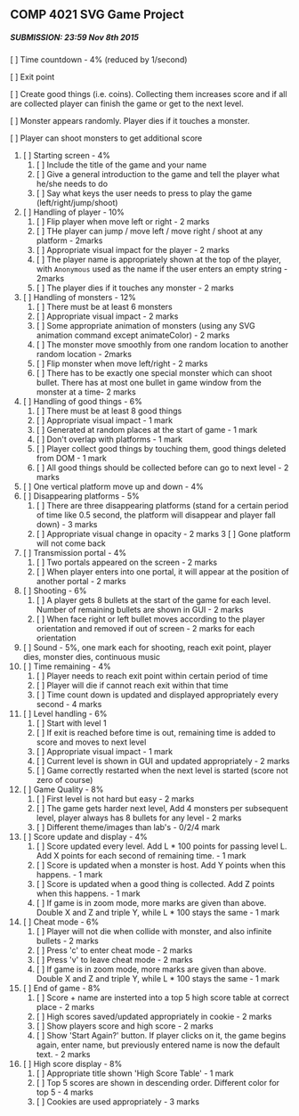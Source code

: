 ## COMP 4021 SVG Game Project
##### SUBMISSION: 23:59 Nov 8th 2015

[ ] Time countdown - 4% (reduced by 1/second)

[ ] Exit point

[ ] Create good things (i.e. coins). Collecting them increases score and if all are
collected player can finish the game or get to the next level.

[ ] Monster appears randomly. Player dies if it touches a monster.

[ ] Player can shoot monsters to get additional score


1. [ ] Starting screen - 4%
	1. [ ] Include the title of the game and your name
    2. [ ] Give a general introduction to the game and tell the player what he/she needs to do
    3. [ ] Say what keys the user needs to press to play the game (left/right/jump/shoot)
2. [ ] Handling of player - 10%
    1. [ ] Flip player when move left or right - 2 marks
    2. [ ] THe player can jump / move left / move right / shoot at any platform - 2marks
    3. [ ] Appropriate visual impact for the player - 2 marks
    4. [ ] The player name is appropriately shown at the top of the player, with `Anonymous` used as the name if the user enters an empty string - 2marks
    5. [ ] The player dies if it touches any monster - 2 marks
3. [ ] Handling of monsters - 12%
    1. [ ] There must be at least 6 monsters
    2. [ ] Appropriate visual impact - 2 marks
    3. [ ] Some appropriate animation of monsters (using any SVG animation command except animateColor) - 2 marks
    4. [ ] The monster move smoothly from one random location to another random location - 2marks
    5. [ ] Flip monster when move left/right - 2 marks
    6. [ ] There has to be exactly one special monster which can shoot bullet. There has at most one bullet in game window from the monster at a time- 2 marks
4. [ ] Handling of good things - 6%
    1. [ ] There must be at least 8 good things
    2. [ ] Appropriate visual impact - 1 mark
    3. [ ] Generated at random places at the start of game  - 1 mark
    4. [ ] Don't overlap with platforms - 1 mark
    5. [ ] Player collect good things by touching them, good things deleted from DOM - 1 mark
    6. [ ] All good things should be collected before can go to next level - 2 marks
5. [ ] One vertical platform move up and down - 4%
6. [ ] Disappearing platforms - 5%
 	1. [ ] There are three disappearing platforms (stand for a certain period of time like 0.5 second, the platform will disappear and player fall down) - 3 marks
    2. [ ] Appropriate visual change in opacity - 2 marks
    3  [ ] Gone platform will not come back
7. [ ] Transmission portal - 4%
	1. [ ] Two portals appeared on the screen - 2 marks
    2. [ ] When player enters into one portal, it will appear at the position of another portal - 2 marks
8. [ ] Shooting - 6%
	1. [ ] A player gets 8 bullets at the start of the game for each level. Number of remaining bullets are shown in GUI - 2 marks
    2. [ ] When face right or left bullet moves according to the player orientation and removed if out of screen - 2 marks for each orientation
9. [ ] Sound - 5%, one mark each for shooting, reach exit point, player dies, monster dies, continuous music
10. [ ] Time remaining - 4%
	1. [ ] Player needs to reach exit point within certain period of time
    2. [ ] Player will die if cannot reach exit within that time
    3. [ ] Time count down is updated and displayed appropriately every second - 4 marks
11. [ ] Level handling - 6%
	1. [ ] Start with level 1
    2. [ ] If exit is reached before time is out, remaining time is added to score and moves to next level
    3. [ ] Appropriate visual impact - 1 mark
    4. [ ] Current level is shown in GUI and updated appropriately - 2 marks
    5. [ ] Game correctly restarted when the next level is started (score not zero of course)
12. [ ] Game Quality - 8%
	1. [ ] First level is not hard but easy - 2 marks
    2. [ ] The game gets harder next level, Add 4 monsters per subsequent level, player always has 8 bullets for any level - 2 marks
    3. [ ] Different theme/images than lab's - 0/2/4 mark
13. [ ] Score update and display - 4%
	1. [ ] Score updated every level. Add L * 100 points for passing level L. Add X points for each second of remaining time. - 1 mark
    2. [ ] Score is updated when a monster is host. Add Y points when this happens. - 1 mark
    3. [ ] Score is updated when a good thing is collected. Add Z points when this happens. - 1 mark
    4. [ ] If game is in zoom mode, more marks are given than above. Double X and Z and triple Y, while L * 100 stays the same - 1 mark
14. [ ] Cheat mode - 6%
	1. [ ] Player will not die when collide with monster, and also infinite bullets - 2 marks
    2. [ ] Press 'c' to enter cheat mode - 2 marks
    3. [ ] Press 'v' to leave cheat mode - 2 marks
    4. [ ] If game is in zoom mode, more marks are given than above. Double X and Z and triple Y, while L * 100 stays the same - 1 mark
15. [ ] End of game - 8%
	1. [ ] Score + name are insterted into a top 5 high score table at correct place - 2 marks
    2. [ ] High scores saved/updated appropriately in cookie - 2 marks
    3. [ ] Show players score and high score - 2 marks
    4. [ ] Show 'Start Again?' button. If player clicks on it, the game begins again, enter name, but previously entered name is now the default text. - 2 marks
16. [ ] High score display - 8%
	1. [ ] Appropriate title shown 'High Score Table' - 1 mark
    2. [ ] Top 5 scores are shown in descending order. Different color for top 5 - 4 marks
    3. [ ] Cookies are used appropriately - 3 marks

 